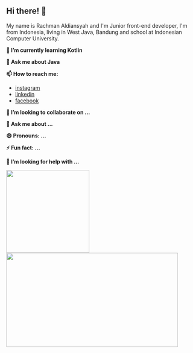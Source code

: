 ## Hi there! 👋
My name is Rachman Aldiansyah and I'm Junior front-end developer, I'm from Indonesia, living in West Java, Bandung and school at Indonesian Computer University.

**🌱 I’m currently learning Kotlin**

**💬 Ask me about Java**

**📫 How to reach me:**
- [instagram](https://www.instagram.com/rachman2108/)
- [linkedin](https://www.linkedin.com/in/rachman-aldiansyah-a00a7a222/)
- [facebook](https://www.facebook.com/rachman.aldiansyah.52/)

**👯 I’m looking to collaborate on ...**

**💬 Ask me about ...**

**😄 Pronouns: ...**

**⚡ Fun fact: ...**

**🤔 I’m looking for help with ...**

<a href="https://github.com/anuraghazra/github-readme-stats">
  <img align="center" src="https://github-readme-stats.vercel.app/api/top-langs/?username=RACHMAN21&layout=demo&theme=merko" width="220" height="220"/>
</a>
<a href="https://github.com/anuraghazra/convoychat">
  <img align="center" src="https://github-readme-stats.vercel.app/api?username=RACHMAN21&show_icons=true&theme=merko" width="455" height="250"/>
</a>

<!--
**RACHMAN21/RACHMAN21** is a ✨ _special_ ✨ repository because its `README.md` (this file) appears on your GitHub profile.

Here are some ideas to get you started:

- 🔭 I’m currently working on ...
- 🌱 I’m currently learning ...
- 👯 I’m looking to collaborate on ...
- 🤔 I’m looking for help with ...
- 💬 Ask me about ...
- 📫 How to reach me: ...
- 😄 Pronouns: ...
- ⚡ Fun fact: ...
-->
